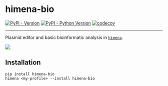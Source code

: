 # himena-bio

[![PyPI - Version](https://img.shields.io/pypi/v/himena-bio.svg)](https://pypi.org/project/himena-bio)
[![PyPI - Python Version](https://img.shields.io/pypi/pyversions/himena-bio.svg)](https://pypi.org/project/himena-bio)
[![codecov](https://codecov.io/gh/hanjinliu/himena-bio/graph/badge.svg?token=XS0WdfiSIh)](https://codecov.io/gh/hanjinliu/himena-bio)

-----

Plasmid editor and basic bioinformatic analysis in [`himena`](https://github.com/hanjinliu/himena).

![](images/window.png)

## Installation

```console
pip install himena-bio
himena <my-profile> --install himena-bio
```
